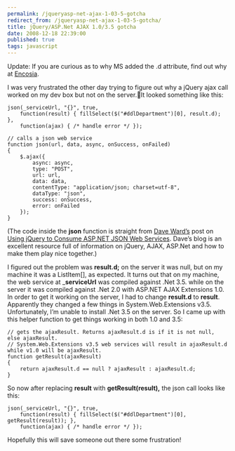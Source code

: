 ```yaml
---
permalink: /jqueryasp-net-ajax-1-03-5-gotcha
redirect_from: /jqueryasp-net-ajax-1-03-5-gotcha/
title: jQuery/ASP.Net AJAX 1.0/3.5 gotcha
date: 2008-12-18 22:39:00
published: true
tags: javascript
---
```


Update: If you are curious as to why MS added the .d attribute, find out why at [Encosia](http://encosia.com/2009/02/10/a-breaking-change-between-versions-of-aspnet-ajax/).

I was very frustrated the other day trying to figure out why a jQuery ajax call worked on my dev box but not on the server.It looked something like this:

    json(_serviceUrl, "{}", true,
        function(result) { fillSelect($("#ddlDepartment")[0], result.d); },
        function(ajax) { /* handle error */ });
        
    // calls a json web service
    function json(url, data, async, onSuccess, onFailed)
    {
        $.ajax({
            async: async,
            type: "POST",
            url: url,
            data: data,
            contentType: "application/json; charset=utf-8",
            dataType: "json",
            success: onSuccess,
            error: onFailed
        });
    }

(The code inside the **json** function is straight from [Dave Ward’s](http://encosia.com/) post on [Using jQuery to Consume ASP.NET JSON Web Services](http://encosia.com/2008/03/27/using-jquery-to-consume-aspnet-json-web-services/). Dave’s blog is an excellent resource full of information on jQuery, AJAX, ASP.Net and how to make them play nice together.)

I figured out the problem was **result.d;** on the server it was null, but on my machine it was a ListItem[], as expected. It turns out that on my machine, the web service at _**serviceUrl** was compiled against .Net 3.5. while on the server it was compiled against .Net 2.0 with ASP.NET AJAX Extensions 1.0. In order to get it working on the server, I had to change **result.d** to **result**. Apparently they changed a few things in System.Web.Extensions v3.5. Unfortunately, I’m unable to install .Net 3.5 on the server. So I came up with this helper function to get things working in both 1.0 and 3.5:

    // gets the ajaxResult. Returns ajaxResult.d is if it is not null, else ajaxResult.
    // System.Web.Extensions v3.5 web services will result in ajaxResult.d while v1.0 will be ajaxResult.
    function getResult(ajaxResult)
    {
        return ajaxResult.d == null ? ajaxResult : ajaxResult.d;
    }

So now after replacing **result** with **getResult(result),** the json call looks like this:

    json(_serviceUrl, "{}", true,
        function(result) { fillSelect($("#ddlDepartment")[0], getResult(result)); },
        function(ajax) { /* handle error */ });

Hopefully this will save someone out there some frustration!
